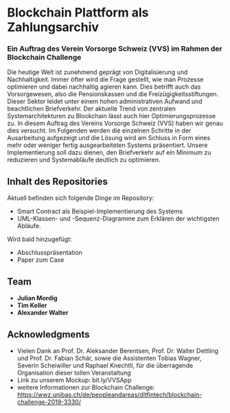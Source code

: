 # Blockchain Plattform als Zahlungsarchiv 
### Ein Auftrag des Verein Vorsorge Schweiz (VVS) im Rahmen der Blockchain Challenge

Die heutige Welt ist zunehmend geprägt von Digitalisierung und Nachhaltigkeit. Immer öfter wird die Frage gestellt, wie man Prozesse optimieren und dabei nachhaltig agieren kann. Dies betrifft auch das Vorsorgewesen, also die Pensionskassen und die Freizügigkeitsstiftungen. Dieser Sektor leidet unter einem hohen administrativen Aufwand und beachtlichen Briefverkehr. Der aktuelle Trend von zentralen Systemarchitekturen zu Blockchain lässt auch hier Optimierungsprozesse zu. In diesem Auftrag des Vereins Vorsorge Schweiz (VVS) haben wir genau dies versucht. Im Folgenden werden die einzelnen Schritte in der Ausarbeitung aufgezeigt und die Lösung wird am Schluss in Form eines mehr oder weniger fertig ausgearbeiteten Systems präsentiert. Unsere Implementierung soll dazu dienen, den Briefverkehr auf ein Minimum zu reduzieren und Systemabläufe deutlich zu optimieren.

## Inhalt des Repositories

Aktuell befinden sich folgende Dinge im Repository:
* Smart Contract als Beispiel-Implementierung des Systems
* UML-Klassen- und -Sequenz-Diagramme zum Erklären der wichtigsten Abläufe. 

Wird bald hinzugefügt: 
* Abschlusspräsentation  
* Paper zum Case

## Team

* **Julian Mordig**
* **Tim Keller**
* **Alexander Walter**


## Acknowledgments

* Vielen Dank an Prof. Dr. Aleksander Berentsen, Prof. Dr. Walter Dettling und Prof. Dr. Fabian Schär, sowie die Assistenten Tobias Wagner, Severin Scheiwiller und Raphael Knechtli, für die überragende Organisation dieser tollen Veranstaltung  
* Link zu unserem Mockup: bit.ly/VVSApp
* weitere Informationen zur Blockchain Challenge: https://wwz.unibas.ch/de/peopleandareas/dltfintech/blockchain-challenge-2019-3330/